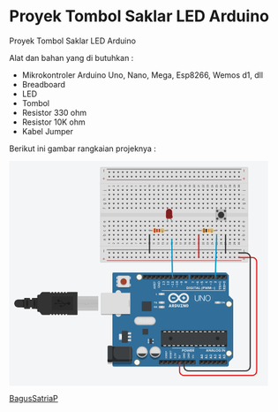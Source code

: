 <h1>Proyek Tombol Saklar LED Arduino</h1>

<p>Proyek Tombol Saklar LED Arduino</p>
<p>Alat dan bahan yang di butuhkan :</p>

- Mikrokontroler Arduino Uno, Nano, Mega, Esp8266, Wemos d1, dll
- Breadboard
- LED
- Tombol
- Resistor 330 ohm
- Resistor 10K ohm
- Kabel Jumper


<p>Berikut ini gambar rangkaian projeknya :</p>

<p align="left">
<img align="center" src="https://github.com/bagussp99/Arduino/blob/main/arduino%20btn%20led.png" alt="rangkaian projek tombol"/>
</p>



[BagusSatriaP](https://github.com/bagussp99)
